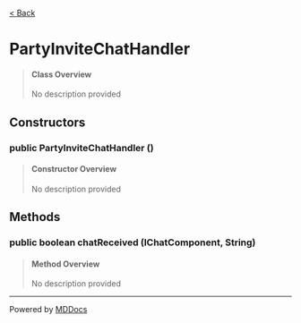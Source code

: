 [< Back](../README.md)
# PartyInviteChatHandler #
>#### Class Overview ####
>No description provided
## Constructors ##
### public PartyInviteChatHandler () ###
>#### Constructor Overview ####
>No description provided
>
## Methods ##
### public boolean chatReceived (IChatComponent, String) ###
>#### Method Overview ####
>No description provided
>

---
Powered by [MDDocs](https://github.com/VRCube/MDDocs)
